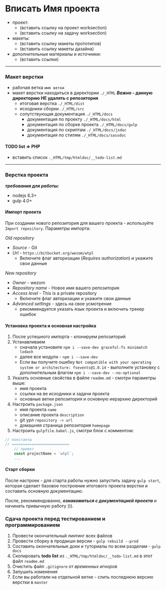 # Вписать Имя проекта

- проект:
	- (вставить ссылку на проект worksection)
	- (вставить ссылку на задачу worksection)
- макеты:
	- (вставить ссылку макеты прототипов)
	- (вставить ссылку макеты дазайна)
- дополнительные материалы и источники:
	- (вставить ссылки)

------------

### Макет верстки

- рабочая ветка `имя ветки`
- макет верстки находиться в директории `./_HTML` __*Важно* - данную директорию НЕ удалять с репозитория__
	- итоговая верстка `./_HTML/dist`
	- исходники сборки `./_HTML/src`
	- сопутствующая документация `./_HTML/docs`
		- документация по проекту `./_HTML/docs/html`
		- документация по сборке проекта `./_HTML/docs/gulp`
		- документация по скриптам `./_HTML/docs/jsdoc`
		- документация по стилям `./_HTML/docs/sassdoc`


#### TODO list ⇒ PHP

- вставить список `._HTML/tmp/htmldoc/__todo-list.md`

------------

### Верстка проекта

___требования для работы:___

- nodejs 6.3+
- gulp 4.0+

#### Импорт проекта

При создании нового репозитория для вашего проекта - используйте `Import repository`.
Параметры импорта:

*Old repository*

- *Source* - Git
- *Url* - `https://bitbucket.org/wezom/wtpl`
	- Включите флаг авторизации (*Requires authorization*) и укажите свои данные

*New repository*

- *Owner* - wezom
- *Repository name* - Новое имя вашего репозитория
- *Access level* - This is a private repository
	- Включите флаг авторизации и укажите свои данные
- *Advanced settings* - здесь на свое усмотрение
	- рекоммендуется указать язык проекта и включить трекер ошибок

#### Установка проекта и основная настройка

1. После успешного импорта - клонируем репозиторий
1. Устанавливаем
	- сначала установите `npm i --save-dev graceful-fs minimatch lodash`
	- далее все модули - `npm i --save-dev`
	- Если вы получите ошибку `Not compatible with your operating system or architecture: fsevents@1.0.14` - выполните установку с дополнительным флагом `npm i --save-dev --no-optional`
1. Указать основные свойства в файле `readme.md` - смотри параметры выше:
	- имя проекта
	- ссылки на ве исходники и задачи проекта
	- основные ветки репозитория и основную иерархию директорий
1. Настроить `package.json`
	- имя проекта `name`
	- описание проекта `description`
	- git урл `repository -> url`
	- домашняя страница репозитория `homepage`
1. Настроить `gulpfile.babel.js`, смотри блок с комментом:
```javascript
// константы
// ==========================
	// проект
	const projectName = `wtpl`;
	...
```

#### Старт сборки

После настроек - для старта работы нужно запустить задачу `gulp start`,
которая сделает базовое построение итогового проекта верстки и составить основную документацию.

После, рекоммендованно, ***ознакомиться с документацией проекта*** и начинать привычную работу ))).

### Сдача проекта перед тестированием и программированием

1. Провести окончательный линтинг всех файлов
1. Провести сборку в продакшн версии - `gulp rebuild --prod`
1. Составить окончательные доки и туториалы по всем разделам - `gulp docs`
1. Скопировать **todo list** из `._HTML/tmp/htmldoc/__todo-list.md` в этот файл `readme.md`
1. Очистить файл `.gitignore` от *временных игноров*
1. Запушить изменения
1. Если вы работали на отдельной ветке - слить последнюю версию верстки в `master`
